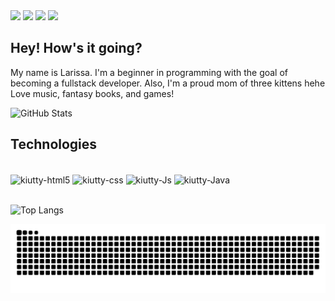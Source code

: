 <div> 
  <a href="https://www.instagram.com/lkiuttyl/" target="_blank"><img src="https://img.shields.io/badge/-Instagram-%23E4405F?style=for-the-badge&logo=instagram&logoColor=white" target="_blank"></a>  
  <a href="https://www.linkedin.com/in/larissa-de-souza-b937a3180/" target="_blank"><img src="https://img.shields.io/badge/-LinkedIn-%230077B5?style=for-the-badge&logo=linkedin&logoColor=white"   target="_blank"></a> 
 	<a href="https://www.twitch.tv/kiutty" target="_blank"><img src="https://img.shields.io/badge/Twitch-9146FF?style=for-the-badge&logo=twitch&logoColor=white" target="_blank"></a>
  <a href = "mailto:larissa.souza1941@gmail.com"><img src="https://img.shields.io/badge/-Gmail-%23333?style=for-the-badge&logo=gmail&logoColor=white" target="_blank"></a>
</div>

## Hey! How's it going?

My name is Larissa. I'm a beginner in programming with the goal of becoming a fullstack developer.
Also, I'm a proud mom of three kittens hehe 
Love music, fantasy books, and games!

![GitHub Stats](https://github-readme-stats.vercel.app/api?username=LarissaKiutty&theme=transparent&bg_color=000&border_color=30A3DC&show_icons=true&icon_color=30A3DC&title_color=E94D5F&text_color=FFF)

## Technologies
<div style="display: inline_block"><br>
  <img align="center" alt="kiutty-html5" height="30" src="https://img.shields.io/badge/HTML5-E34F26?style=for-the-badge&logo=html5&logoColor=white">
  <img align="center" alt="kiutty-css" height="30" src="https://img.shields.io/badge/CSS3-1572B6?style=for-the-badge&logo=css3&logoColor=white">
  <img align="center" alt="kiutty-Js" height="30" src="https://img.shields.io/badge/JavaScript-F7DF1E?style=for-the-badge&logo=javascript&logoColor=black">
  <img align="center" alt="kiutty-Java" height="30" src="https://img.shields.io/badge/Java-ED8B00?style=for-the-badge&logo=openjdk&logoColor=white">
  
</div>
<br>

![Top Langs](https://github-readme-stats-git-masterrstaa-rickstaa.vercel.app/api/top-langs/?username=LarissaKiutty&layout=compact&bg_color=000&border_color=30A3DC&title_color=E94D5F&text_color=FFF)

<picture align="center">
  <source media="(prefers-color-scheme: dark)" srcset="https://raw.githubusercontent.com/LarissaKiutty/LarissaKiutty/output/github-contribution-grid-snake-dark.svg">
  <source media="(prefers-color-scheme: light)" srcset="https://raw.githubusercontent.com/LarissaKiutty/LarissaKiutty/output/github-contribution-grid-snake-dark.svg">
  <img align="center" alt="github contribution grid snake animation" src="https://raw.githubusercontent.com/LarissaKiutty/LarissaKiutty/output/github-contribution-grid-snake.svg">
</picture>
